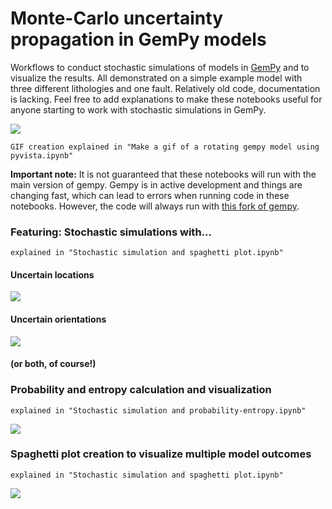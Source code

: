 # Monte-Carlo uncertainty propagation in GemPy models
Workflows to conduct stochastic simulations of models in [GemPy](https://github.com/cgre-aachen/gempy) and to visualize the results. All demonstrated on a simple example model with three different lithologies and one fault. Relatively old code, documentation is lacking. Feel free to add explanations to make these notebooks useful for anyone starting to work with stochastic simulations in GemPy. 

![](figs/test3.gif)
```
GIF creation explained in "Make a gif of a rotating gempy model using pyvista.ipynb"
```

**Important note:** It is not guaranteed that these notebooks will run with the main version of gempy. Gempy is in active development and things are changing fast, which can lead to errors when running code in these notebooks. However, the code will always run with [this fork of gempy](https://github.com/elimh/gempy).


### Featuring: Stochastic simulations with... 
```
explained in "Stochastic simulation and spaghetti plot.ipynb"
```

#### Uncertain locations
![](figs/loc_unc.gif)

#### Uncertain orientations
![](figs/or_unc.gif)

#### (or both, of course!)


### Probability and entropy calculation and visualization
```
explained in "Stochastic simulation and probability-entropy.ipynb"
```
![](figs/prob2entropy.gif)

### Spaghetti plot creation to visualize multiple model outcomes
```
explained in "Stochastic simulation and spaghetti plot.ipynb"
```
![](figs/spaghetti.png)

